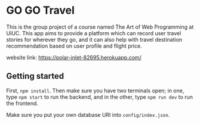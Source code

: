 # GO GO Travel

This is the group project of a course named The Art of Web Programming at UIUC. This app aims to provide a platform which can record user travel stories for wherever they go, and it can also help with travel destination recommendation based on user profile and flight price.

website link: https://polar-inlet-82695.herokuapp.com/

## Getting started

First, `npm install`. Then make sure you have two terminals open; in one, type `npm start` to run the backend, and in the other, type `npm run dev` to run the frontend. 

Make sure you put your own database URI into `config/index.json`.
